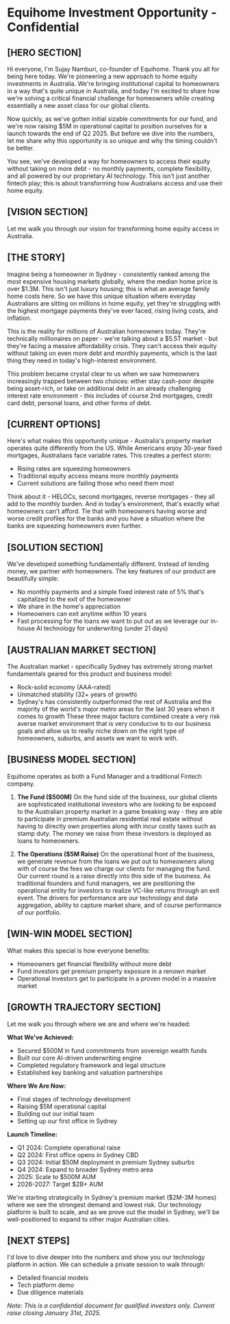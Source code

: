 # Equihome Investment Opportunity - Confidential

## [HERO SECTION]
Hi everyone, I'm Sujay Namburi, co-founder of Equihome. Thank you all for being here today. We're pioneering a new approach to home equity investments in Australia. We're bringing institutional capital to homeowners in a way that's quite unique in Australia, and today I'm excited to share how we're solving a critical financial challenge for homeowners while creating essentially a new asset class for our global clients.

Now quickly, as we've gotten initial sizable commitments for our fund, and we're now raising $5M in operational capital to position ourselves for a launch towards the end of Q2 2025. But before we dive into the numbers, let me share why this opportunity is so unique and why the timing couldn't be better.

You see, we've developed a way for homeowners to access their equity without taking on more debt - no monthly payments, complete flexibility, and all powered by our proprietary AI technology. This isn't just another fintech play; this is about transforming how Australians access and use their home equity.

## [VISION SECTION]
Let me walk you through our vision for transforming home equity access in Australia.

## [THE STORY]
Imagine being a homeowner in Sydney - consistently ranked among the most expensive housing markets globally, where the median home price is over $1.3M. This isn't just luxury housing; this is what an average family home costs here. So we have this unique situation where everyday Australians are sitting on millions in home equity, yet they're struggling with the highest mortgage payments they've ever faced, rising living costs, and inflation.

This is the reality for millions of Australian homeowners today. They're technically millionaires on paper - we're talking about a $5.5T market - but they're facing a massive affordability crisis. They can't access their equity without taking on even more debt and monthly payments, which is the last thing they need in today's high-interest environment.

This problem became crystal clear to us when we saw homeowners increasingly trapped between two  choices: either stay cash-poor despite being asset-rich, or take on additional debt in an already challenging interest rate environment - this includes of course 2nd mortgages, credit card debt, personal loans, and other forms of debt.

## [CURRENT OPTIONS]
Here's what makes this opportunity unique - Australia's property market operates quite differently from the US. While Americans enjoy 30-year fixed mortgages, Australians face variable rates. This creates a perfect storm:

- Rising rates are squeezing homeowners
- Traditional equity access means more monthly payments
- Current solutions are failing those who need them most

Think about it - HELOCs, second mortgages, reverse mortgages - they all add to the monthly burden. And in today's environment, that's exactly what homeowners can't afford. Tie that with homeowners having worse and worse credit profiles for the banks and you have a situation where the banks are squeezing homeowners even further.

## [SOLUTION SECTION]
We've developed something fundamentally different. Instead of lending money, we partner with homeowners. The key features of our product are beautifully simple:
- No monthly payments and a simple fixed interest rate of 5% that's capitalized to the exit of the homeowner
- We share in the home's appreciation
- Homeowners can exit anytime within 10 years
- Fast processing for the loans we want to put out as we leverage our in-house AI technology for underwriting (under 21 days)

## [AUSTRALIAN MARKET SECTION]
The Australian market - specifically Sydney has extremely strong market fundamentals geared for this product and business model:
- Rock-solid economy (AAA-rated)
- Unmatched stability (32+ years of growth)
- Sydney's has consistently outperformed the rest of Australia and the majority of the world's major metro areas for the last 30 years when it comes to growth
These three major factors combined create a very risk averse market environment that is very conducive to to our business goals and allow us to really niche down on the right type of homeowners, suburbs, and assets we want to work with. 

## [BUSINESS MODEL SECTION]
Equihome operates as both a Fund Manager and a traditional Fintech company. 

1. **The Fund ($500M)**
On the fund side of the business, our global clients are sophisticated institutional investors who are looking to be exposed to the Australian property market in a game breaking way - they are able to participate in premium Australian residential real estate without having to directly own properties along with incur costly taxes such as stamp duty. The money we raise from these investors is deployed as loans to homeowners. 

2. **The Operations ($5M Raise)**
On the operational front of the business, we generate revenue from the loans we put out to homeowners along with of course the fees we charge our clients for managing the fund. Our current round is a raise directly into this side of the business. As traditional founders and fund managers, we are positioning the operational entity for investors to realize VC-like returns through an exit event. The drivers for performance are our technology and data aggregation, ability to capture market share, and of course performance of our portfolio.

## [WIN-WIN MODEL SECTION]
What makes this special is how everyone benefits:
- Homeowners get financial flexibility without more debt
- Fund investors get premium property exposure in a renown market
- Operational investors get to participate in a proven model in a massive market

## [GROWTH TRAJECTORY SECTION]
Let me walk you through where we are and where we're headed:

**What We've Achieved:**
- Secured $500M in fund commitments from sovereign wealth funds
- Built our core AI-driven underwriting engine
- Completed regulatory framework and legal structure
- Established key banking and valuation partnerships

**Where We Are Now:**
- Final stages of technology development
- Raising $5M operational capital
- Building out our initial team
- Setting up our first office in Sydney

**Launch Timeline:**
- Q1 2024: Complete operational raise
- Q2 2024: First office opens in Sydney CBD
- Q3 2024: Initial $50M deployment in premium Sydney suburbs
- Q4 2024: Expand to broader Sydney metro area
- 2025: Scale to $500M AUM
- 2026-2027: Target $2B+ AUM

We're starting strategically in Sydney's premium market ($2M-3M homes) where we see the strongest demand and lowest risk. Our technology platform is built to scale, and as we prove out the model in Sydney, we'll be well-positioned to expand to other major Australian cities.

## [NEXT STEPS]
I'd love to dive deeper into the numbers and show you our technology platform in action. We can schedule a private session to walk through:
- Detailed financial models
- Tech platform demo
- Due diligence materials

*Note: This is a confidential document for qualified investors only. Current raise closing January 31st, 2025.*
